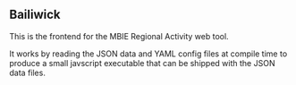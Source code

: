 ## Bailiwick

This is the frontend for the MBIE Regional Activity web tool.

It works by reading the JSON data and YAML config files at compile time to
produce a small javscript executable that can be shipped with the JSON data
files.


